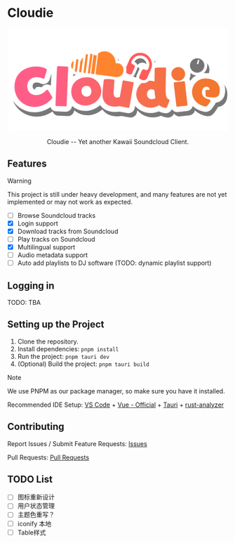 # Cloudie

<div align="center">
<img src="public/logo.png" alt="logo" width=500 />
</div>

<p align="center">
Cloudie -- Yet another Kawaii Soundcloud Client.
</p>

## Features

> [!WARNING]
> This project is still under heavy development, and many features are not yet implemented or may not work as expected.

- [ ] Browse Soundcloud tracks
- [x] Login support
- [x] Download tracks from Soundcloud
- [ ] Play tracks on Soundcloud
- [x] Multilingual support
- [ ] Audio metadata support
- [ ] Auto add playlists to DJ software (TODO: dynamic playlist support)

## Logging in

TODO: TBA

## Setting up the Project

1. Clone the repository.
2. Install dependencies: `pnpm install`
3. Run the project: `pnpm tauri dev`
4. (Optional) Build the project: `pnpm tauri build`

> [!NOTE]
> We use PNPM as our package manager, so make sure you have it installed.
>
> Recommended IDE Setup:
> [VS Code](https://code.visualstudio.com/) + [Vue - Official](https://marketplace.visualstudio.com/items?itemName=Vue.volar) + [Tauri](https://marketplace.visualstudio.com/items?itemName=tauri-apps.tauri-vscode) + [rust-analyzer](https://marketplace.visualstudio.com/items?itemName=rust-lang.rust-analyzer)

## Contributing

Report Issues / Submit Feature Requests: [Issues](https://github.com/hexadecimal233/cloudie/issues)

Pull Requests: [Pull Requests](https://github.com/hexadecimal233/cloudie/pulls)

<!-- 也许加一个捐助功能 -->

## TODO List

- [ ] 图标重新设计
- [ ] 用户状态管理
- [ ] 主题色重写？
- [ ] iconify 本地
- [ ] Table样式
